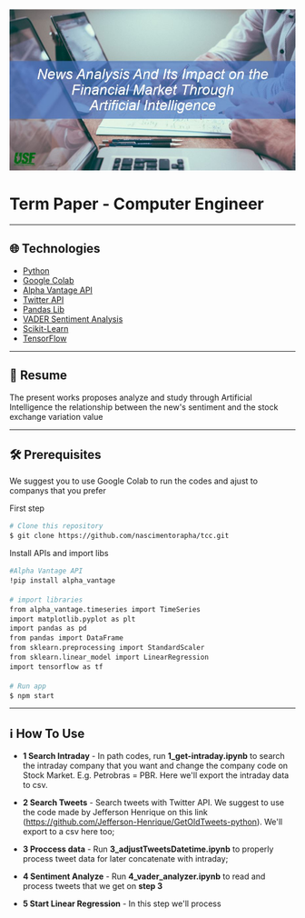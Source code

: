 <p align="center"><img src=".github/title.jpg"/></p>

# Term Paper - Computer Engineer


---

## :globe_with_meridians: Technologies
- [Python](https://www.python.org/)
- [Google Colab](https://colab.research.google.com/)
- [Alpha Vantage API](https://www.alphavantage.co/)
- [Twitter API](https://developer.twitter.com/)
- [Pandas Lib](https://pandas.pydata.org/)
- [VADER Sentiment Analysis](https://github.com/cjhutto/vaderSentiment)
- [Scikit-Learn](https://scikit-learn.org/) 
- [TensorFlow](https://www.tensorflow.org/)

---
## :scroll: Resume

The present works proposes analyze and study through Artificial Intelligence the relationship between the new's sentiment and the stock exchange variation value 

---

## :hammer_and_wrench: Prerequisites
We suggest you to use Google Colab to run the codes and ajust to companys that you prefer 

First step

```bash
# Clone this repository
$ git clone https://github.com/nascimentorapha/tcc.git
```
Install APIs and import libs

```bash
#Alpha Vantage API
!pip install alpha_vantage

# import libraries
from alpha_vantage.timeseries import TimeSeries
import matplotlib.pyplot as plt
import pandas as pd
from pandas import DataFrame
from sklearn.preprocessing import StandardScaler
from sklearn.linear_model import LinearRegression
import tensorflow as tf

# Run app
$ npm start

```

--- 

## :information_source: How To Use

* **1 Search Intraday** - In path codes, run **1_get-intraday.ipynb** to search the intraday company that you want and change the company code on Stock Market. E.g. Petrobras = PBR. Here we'll export the intraday data to csv.

* **2 Search Tweets** - Search tweets with Twitter API. We suggest to use the code made by Jefferson Henrique on this link (https://github.com/Jefferson-Henrique/GetOldTweets-python). We'll export to a csv here too;

* **3 Proccess data** - Run **3_adjustTweetsDatetime.ipynb** to properly process tweet data for later concatenate with intraday;

* **4 Sentiment Analyze** - Run **4_vader_analyzer.ipynb** to read and process tweets that we get on **step 3**

* **5 Start Linear Regression** - In this step we'll process 
